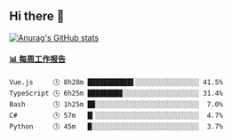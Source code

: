## Hi there 👋

[![Anurag's GitHub stats](https://github-readme-stats-orilights.vercel.app/api?username=orilights)](https://github.com/anuraghazra/github-readme-stats)

<!--
**OriLight152/OriLight152** is a ✨ _special_ ✨ repository because its `README.md` (this file) appears on your GitHub profile.

Here are some ideas to get you started:

- 🔭 I’m currently working on ...
- 🌱 I’m currently learning ...
- 👯 I’m looking to collaborate on ...
- 🤔 I’m looking for help with ...
- 💬 Ask me about ...
- 📫 How to reach me: ...
- 😄 Pronouns: ...
- ⚡ Fun fact: ...
-->

<!-- waka-box start -->
#### <a href="https://gist.github.com/92c8d5b388768c10efcba86e82b7c4fb" target="_blank">📊 每周工作报告</a>
```text
Vue.js     🕓 8h28m ███████████▌░░░░░░░░░░░░░░░░ 41.5%
TypeScript 🕓 6h25m ████████▊░░░░░░░░░░░░░░░░░░░ 31.4%
Bash       🕓 1h25m █▉░░░░░░░░░░░░░░░░░░░░░░░░░░  7.0%
C#         🕓 57m   █▎░░░░░░░░░░░░░░░░░░░░░░░░░░  4.7%
Python     🕓 45m   █░░░░░░░░░░░░░░░░░░░░░░░░░░░  3.7%
```
<!-- Powered by https://github.com/journey-ad/waka-box-go . -->
<!-- waka-box end -->
